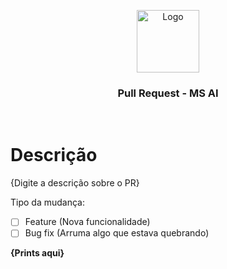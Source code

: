 <p align="center">
  <a href="https://github.com/LostTechSoftware/bk_clientes">
    <img src="https://is1-ssl.mzstatic.com/image/thumb/Purple114/v4/ba/3b/8b/ba3b8b57-02e0-a51a-8c8d-7684e0d64cfa/source/512x512bb.jpg" alt="Logo" width="100" height="100">
  </a>
</p>
<h3 align="center">Pull Request - MS AI</h1>
<br />

# Descrição

{Digite a descrição sobre o PR}<br />

Tipo da mudança:

- [ ] Feature (Nova funcionalidade)
- [ ] Bug fix (Arruma algo que estava quebrando)

**{Prints aqui}**
